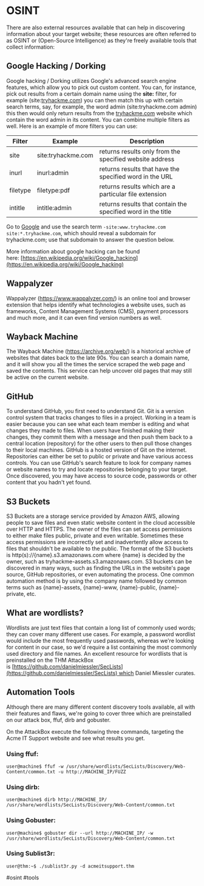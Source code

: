 # OSINT

There are also external resources available that can help in discovering information about your target website; these resources are often referred to as OSINT or (Open-Source Intelligence) as they're freely available tools that collect information:

## Google Hacking / Dorking

Google hacking / Dorking utilizes Google's advanced search engine features, which allow you to pick out custom content. You can, for instance, pick out results from a certain domain name using the **site:** filter, for example (site:[tryhackme.com](http://tryhackme.com)) you can then match this up with certain search terms, say, for example, the word admin (site:tryhackme.com admin) this then would only return results from the [tryhackme.com](http://tryhackme.com) website which contain the word admin in its content. You can combine multiple filters as well. Here is an example of more filters you can use:

|Filter|Example|Description|
|------------ | ------------| ------------|
|site|site:tryhackme.com|returns results only from the specified website address|  
|inurl|inurl:admin|returns results that have the specified word in the URL| 
|filetype|filetype:pdf|returns results which are a particular file extension|
|intitle|intitle:admin|returns results that contain the specified word in the title|

Go to [Google](https://www.google.com/) and use the search term `-site:www.tryhackme.com  site:*.tryhackme.com`, which should reveal a subdomain for tryhackme.com; use that subdomain to answer the question below.

More information about google hacking can be found here: [https://en.wikipedia.org/wiki/Google_hacking](https://en.wikipedia.org/wiki/Google_hacking)

## Wappalyzer

Wappalyzer (https://www.wappalyzer.com/) is an online tool and browser extension that helps identify what technologies a website uses, such as frameworks, Content Management Systems (CMS), payment processors and much more, and it can even find version numbers as well.

## Wayback Machine

The Wayback Machine (https://archive.org/web/) is a historical archive of websites that dates back to the late 90s. You can search a domain name, and it will show you all the times the service scraped the web page and saved the contents. This service can help uncover old pages that may still be active on the current website.

## GitHub

To understand GitHub, you first need to understand Git. Git is a version control system that tracks changes to files in a project. Working in a team is easier because you can see what each team member is editing and what changes they made to files. When users have finished making their changes, they commit them with a message and then push them back to a central location (repository) for the other users to then pull those changes to their local machines. GitHub is a hosted version of Git on the internet. Repositories can either be set to public or private and have various access controls. You can use GitHub's search feature to look for company names or website names to try and locate repositories belonging to your target. Once discovered, you may have access to source code, passwords or other content that you hadn't yet found.

## S3 Buckets
S3 Buckets are a storage service provided by Amazon AWS, allowing people to save files and even static website content in the cloud accessible over HTTP and HTTPS. The owner of the files can set access permissions to either make files public, private and even writable. Sometimes these access permissions are incorrectly set and inadvertently allow access to files that shouldn't be available to the public. The format of the S3 buckets is http(s)://{name}.s3.amazonaws.com where {name} is decided by the owner, such as tryhackme-assets.s3.amazonaws.com. S3 buckets can be discovered in many ways, such as finding the URLs in the website's page source, GitHub repositories, or even automating the process. One common automation method is by using the company name followed by common terms such as {name}-assets, {name}-www, {name}-public, {name}-private, etc.

## What are wordlists?

Wordlists are just text files that contain a long list of commonly used words; they can cover many different use cases. For example, a password wordlist would include the most frequently used passwords, whereas we're looking for content in our case, so we'd require a list containing the most commonly used directory and file names. An excellent resource for wordlists that is preinstalled on the THM AttackBox is [https://github.com/danielmiessler/SecLists](https://github.com/danielmiessler/SecLists) which Daniel Miessler curates.


## Automation Tools

Although there are many different content discovery tools available, all with their features and flaws, we're going to cover three which are preinstalled on our attack box, ffuf, dirb and gobuster.


On the AttackBox execute the following three commands, targeting the Acme IT Support website and see what results you get.


### Using ffuf:
``` shell   
user@machine$ ffuf -w /usr/share/wordlists/SecLists/Discovery/Web-Content/common.txt -u http://MACHINE_IP/FUZZ   
```  

### Using dirb:
```shell   
user@machine$ dirb http://MACHINE_IP/ /usr/share/wordlists/SecLists/Discovery/Web-Content/common.txt
``` 

### Using Gobuster:
```shell 
user@machine$ gobuster dir --url http://MACHINE_IP/ -w /usr/share/wordlists/SecLists/Discovery/Web-Content/common.txt
```

### Using Sublist3r:
```shell 
user@thm:~$ ./sublist3r.py -d acmeitsupport.thm
```


#osint #tools